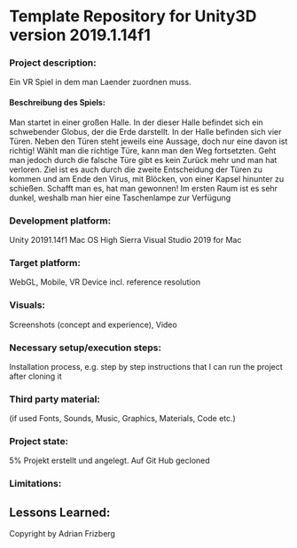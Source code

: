 # Template Repository for Unity3D version 2019.1.14f1

### Project description: 

Ein VR Spiel in dem man Laender zuordnen muss. 
#### Beschreibung des Spiels: 
Man startet in einer großen Halle. In der dieser Halle befindet sich ein schwebender Globus, der die Erde darstellt. In der Halle befinden sich vier Türen. Neben den Türen steht jeweils eine Aussage, doch nur eine davon ist richtig! Wählt man die richtige Türe, kann man den Weg fortsetzten. Geht man jedoch durch die falsche Türe gibt es kein Zurück mehr und man hat verloren. 
Ziel ist es auch durch die zweite Entscheidung der Türen zu kommen und am Ende den Virus, mit Blöcken, von einer Kapsel hinunter zu schießen. Schafft man es, hat man gewonnen! 
Im ersten Raum ist es sehr dunkel, weshalb man hier eine Taschenlampe zur Verfügung

### Development platform: 
Unity 20191.14f1
Mac OS High Sierra
Visual Studio 2019 for Mac

### Target platform: 
WebGL, Mobile, VR Device incl. reference resolution 

### Visuals: 
Screenshots (concept and experience), Video

### Necessary setup/execution steps: 
Installation process, e.g. step by step instructions that I can run the project after cloning it

### Third party material: 
(if used Fonts, Sounds, Music, Graphics, Materials, Code etc.)

### Project state: 
5%
Projekt erstellt und angelegt. Auf Git Hub gecloned

### Limitations: 

## Lessons Learned: 

Copyright by Adrian Frizberg
